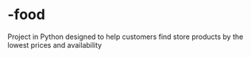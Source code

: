 # -food
Project in Python designed to help customers find store products by the lowest prices and availability
